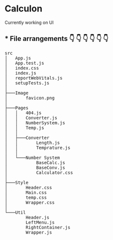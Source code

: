 # Calculon
Currently working on UI
## * File arrangements 👇 👇 👇 👇 👇 👇
<pre>
src
│   App.js
│   App.test.js
│   index.css
│   index.js
│   reportWebVitals.js
│   setupTests.js
│
├───Image
│       favicon.png
│
├───Pages
│   │   404.js
│   │   Converter.js
│   │   NumberSystem.js
│   │   Temp.js
│   │
│   ├───Converter
│   │       Length.js
│   │       Temprature.js
│   │
│   └───Number System
│           BaseCalc.js
│           BaseConv.js
│           Calculator.css
│
├───Style
│       Header.css
│       Main.css
│       temp.css
│       Wrapper.css
│
└───Util
        Header.js
        LeftMenu.js
        RightContainer.js
        Wrapper.js
</pre>        